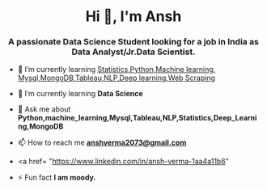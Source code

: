 <h1 align="center">Hi 👋, I'm Ansh</h1>


<h3 align="center">A passionate Data Science Student looking for a job in India as Data Analyst/Jr.Data Scientist.</h3>



- 🔭 I’m currently learning [Statistics,Python,Machine learning, Mysql,MongoDB,Tableau,NLP,Deep learning,Web Scraping](https://github.com/vermaansh99)

- 🌱 I’m currently learning **Data Science**

- 💬 Ask me about **Python,machine_learning,Mysql,Tableau,NLP,Statistics,Deep_Learning,MongoDB**

- 📫 How to reach me **anshverma2073@gmail.com**

- <a href= "https://www.linkedin.com/in/ansh-verma-1aa4a11b6"

- ⚡ Fun fact **I am moody.**
